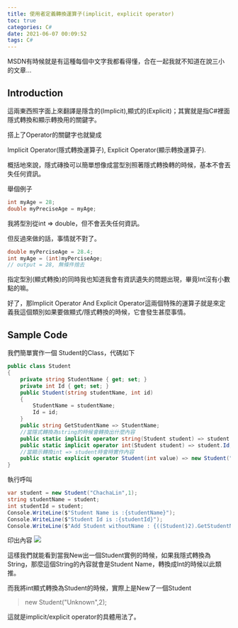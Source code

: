 ```yaml
---
title: 使用者定義轉換運算子(implicit, explicit operator)
toc: true
categories: C#
date: 2021-06-07 00:09:52
tags: C#
---
```


MSDN有時候就是有這種每個中文字我都看得懂，合在一起我就不知道在說三小的文章...

<!-- more -->

## Introduction
這兩東西照字面上來翻譯是隱含的(Implicit),顯式的(Explicit)；其實就是指C#裡面隱式轉換和顯示轉換用的關鍵字。

搭上了Operator的關鍵字也就變成

Implicit Operator(隱式轉換運算子), Explicit Operator(顯示轉換運算子).

概括地來說，隱式磚換可以簡單想像成當型別照著隱式轉換轉的時候，基本不會丟失任何資訊。

舉個例子

```cs
int myAge = 28;
double myPreciseAge = myAge;
```

我將型別從int => double，但不會丟失任何資訊。

但反過來做的話，事情就不對了。

```cs
double myPerciseAge = 28.4;
int myAge = (int)myPerciseAge;
// output = 28, 無條件捨去
```

指定型別(顯式轉換)的同時我也知道我會有資訊遺失的問題出現，畢竟Int沒有小數點的嘛。

好了，那Implicit Operator And Explicit Operator這兩個特殊的運算子就是來定義我這個類別如果要做顯式/隱式轉換的時候，它會發生甚麼事情。


## Sample Code

我們簡單實作一個 Student的Class，代碼如下
```cs
public class Student
{
    private string StudentName { get; set; }
    private int Id { get; set; }
    public Student(string studentName, int id)
    {
        StudentName = studentName;
        Id = id;
    }
    public string GetStudentName => StudentName;
    //當隱式轉換為string的時候會轉換出什麼內容
    public static implicit operator string(Student student) => student.StudentName;
    public static implicit operator int(Student student) => student.Id;
    //當顯示轉換int => student時會時實作內容
    public static explicit operator Student(int value) => new Student("Unknown Student", value);
}
```

執行呼叫

```cs
var student = new Student("ChachaLin",1);
string studentName = student;
int studentId = student;
Console.WriteLine($"Student Name is :{studentName}");
Console.WriteLine($"Student Id is :{studentId}");
Console.WriteLine($"Add Student withoutName : {((Student)2).GetStudentName}");
```

印出內容
![](A.png)

這樣我們就能看到當我New出一個Student實例的時候，如果我隱式轉換為String，那麼這個String的內容就會是Student Name，轉換成Int的時候以此類推。

而我將int顯式轉換為Student的時候，實際上是New了一個Student
>new Student("Unknown",2);

這就是implicit/explicit operator的具體用法了。